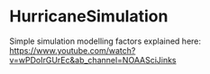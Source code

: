 # HurricaneSimulation

Simple simulation modelling factors explained here: https://www.youtube.com/watch?v=wPDoIrGUrEc&ab_channel=NOAASciJinks
